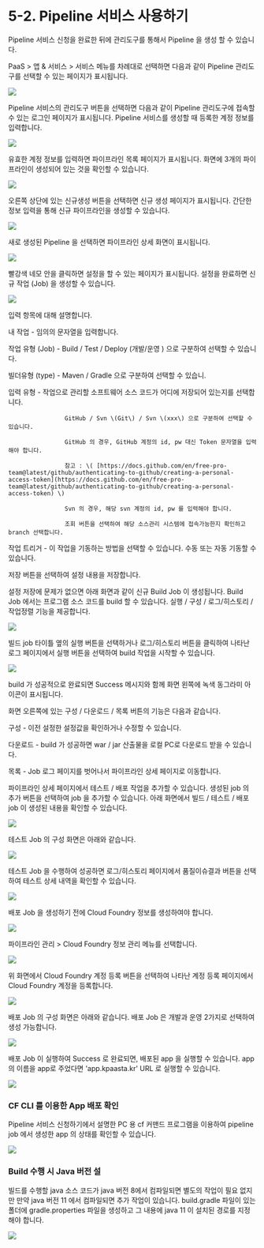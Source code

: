 # 5-2. Pipeline 서비스 사용하기

Pipeline 서비스 신청을 완료한 뒤에 관리도구를 통해서 Pipeline 을 생성 할 수 있습니다.

PaaS &gt; 앱 & 서비스 &gt; 서비스 메뉴를 차례대로 선택하면 다음과 같이 Pipeline 관리도구를 선택할 수 있는 페이지가 표시됩니다.

![](../../.gitbook/assets/marketplace-service-pipeline-created%20%281%29.png)



Pipeline 서비스의 관리도구 버튼을 선택하면 다음과 같이 Pipeline  관리도구에 접속할 수 있는 로그인 페이지가 표시됩니다. Pipeline 서비스를 생성할 때 등록한 계정 정보를 입력합니다.

![](../../.gitbook/assets/marketplace-service-pipeline-ui-access.png)



유효한 계정 정보를 입력하면 파이프라인 목록 페이지가 표시됩니다. 화면에 3개의 파이프라인이 생성되어 있는 것을 확인할 수 있습니다. 

![](../../.gitbook/assets/pipeline-tool-pipeline-list.png)



오른쪽 상단에 있는 신규생성 버튼을 선택하면 신규 생성 페이지가 표시됩니다. 간단한 정보 입력을 통해 신규 파이프라인을 생성할 수 있습니다.

![](../../.gitbook/assets/pipeline-tool-pipeline-add.png)



새로 생성된 Pipeline 을 선택하면 파이프라인 상세 화면이 표시됩니다.

![](../../.gitbook/assets/image056.png)



빨강색 네모 안을 클릭하면  설정을 할 수 있는 페이지가 표시됩니다. 설정을 완료하면 신규 작업 \(Job\) 을 생성할 수 있습니다. 

![](../../.gitbook/assets/pipeline-buildjob-create.png)

입력 항목에 대해 설명합니다.

내 작업 - 임의의 문자열을 입력합니다.

작업 유형 \(Job\) -  Build / Test / Deploy \(개발/운영 \) 으로 구분하여 선택할 수 있습니다. 

빌더유형 \(type\) - Maven / Gradle 으로 구분하여 선택할 수 있습니.

입력 유형 - 작업으로 관리할 소프트웨어 소스 코드가 어디에 저장되어 있는지를 선택합니다.

                    GitHub / Svn \(Git\) / Svn \(xxx\) 으로 구분하여 선택할 수 있습니다.

                    GitHub 의 경우, GitHub 계정의 id, pw 대신 Token 문자열을 입력해야 합니다.

                    참고 : \( [https://docs.github.com/en/free-pro-team@latest/github/authenticating-to-github/creating-a-personal- access-token](https://docs.github.com/en/free-pro-team@latest/github/authenticating-to-github/creating-a-personal-access-token) \)

                    Svn 의 경우, 해당 svn 계정의 id, pw 를 입력해야 합니다.

                    조회 버튼을 선택하여 해당 소스관리 시스템에 접속가능한지 확인하고 branch 선택합니다.

작업 트리거 - 이 작업을 기동하는 방법을 선택할 수 있습니다. 수동 또는 자동 기동할 수 있습니다.

저장 버튼을 선택하여 설정 내용을 저장합니다.



설정 저장에 문제가 없으면 아래 화면과 같이 신규 Build Job 이 생성됩니다. Build Job 에서는 프로그램 소스 코드를 build 할 수 있습니다. 실행 / 구성 / 로그/히스토리 / 작업정렬 기능을 제공합니다.

![](../../.gitbook/assets/pipe__03.png)

빌드 job 타이틀 옆의 실행 버튼을 선택하거나 로그/히스토리 버튼을 클릭하여 나타난 로그 페이지에서 실행 버튼을 선택하여 build 작업을 시작할 수 있습니다.

![](../../.gitbook/assets/pipeline-buildjob-log%20%281%29.png)

build 가 성공적으로 완료되면 Success 메시지와 함께 화면 왼쪽에 녹색 동그라미 아이콘이 표시됩니다. 

화면 오른쪽에 있는 구성 / 다운로드 / 목록 버튼의 기능은 다음과 같습니다.

구성 - 이전 설정한 설정값을 확인하거나 수정할 수 있습니다.

다운로드 - build 가 성공하면 war / jar 산출물을 로컬 PC로 다운로드 받을 수 있습니다.

목록 - Job 로그 페이지를 벗어나서 파이프라인 상세 페이지로 이동합니다.



파이프라인 상세 페이지에서 테스트 / 배포 작업을 추가할 수 있습니다. 생성된 job 의 추가 버튼을 선택하여 job 을 추가할 수 있습니다. 아래 화면에서 빌드 / 테스트 / 배포 job 이 생성된 내용을 확인할 수 있습니다.

![](../../.gitbook/assets/pipe__05.png)



테스트 Job 의 구성 화면은 아래와 같습니다.

![](../../.gitbook/assets/pipeline-testjob-create.png)



테스트 Job 을 수행하여 성공하면 로그/히스토리 페이지에서 품질이슈결과 버튼을 선택하여 테스트 상세 내역을 확인할 수 있습니다.

![](../../.gitbook/assets/pipe__06_test_-.png)



배포 Job 을 생성하기 전에 Cloud Foundry 정보를 생성하여야 합니다.

![](../../.gitbook/assets/cf-.png)

파이프라인 관리 &gt; Cloud Foundry 정보 관리 메뉴를 선택합니다.

![](../../.gitbook/assets/cf-%20%281%29.png)

위 화면에서 Cloud Foundry 계정 등록 버튼을 선택하여 나타난 계정 등록 페이지에서 Cloud Foundry 계정을 등록합니다.

![](../../.gitbook/assets/cf-add.png)



배포 Job 의 구성 화면은 아래와 같습니다. 배포 Job 은 개발과 운영 2가지로 선택하여 생성 가능합니다.

![](../../.gitbook/assets/pipeline-deployjob-create.png)



배포 Job 이 실행하여 Success 로 완료되면, 배포된 app 을 실행할 수 있습니다. app 의 이름을 app로 주었다면 'app.kpaasta.kr' URL 로 실행할 수 있습니다.

![](../../.gitbook/assets/pipeline-app.png)



### CF CLI 를 이용한 App 배포 확인

Pipeline 서비스 신청하기에서 설명한 PC 용 cf 커맨드 프로그램을 이용하여 pipeline job 에서 생성한 app 의 상태를 확인할 수 있습니다. 

![](../../.gitbook/assets/cf-apps.png)





### Build 수행 시 Java 버전 설

빌드를 수행할 java 소스 코드가 java 버전 8에서 컴파일되면 별도의 작업이 필요 없지만 만약 java 버전 11 에서 컴파일되면 추가 작업이 있습니다.  build.gradle 파일이 있는 폴더에 gradle.properties 파일을 생성하고 그 내용에 java 11 이 설치된 경로를 지정해야 합니다.

![](../../.gitbook/assets/java_version_11.png)



